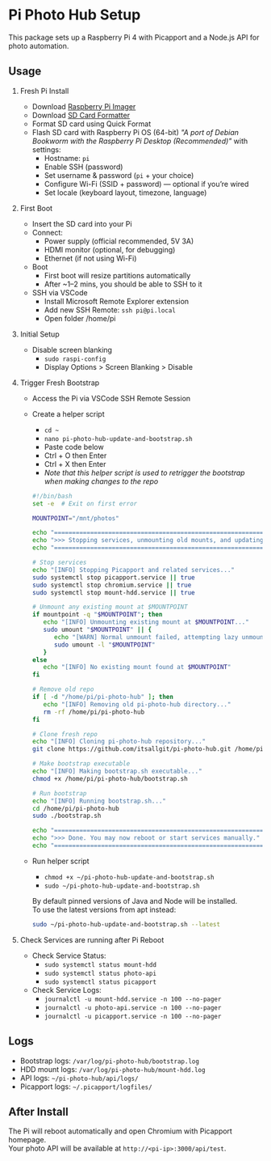 # Pi Photo Hub Setup

This package sets up a Raspberry Pi 4 with Picapport and a Node.js API for photo automation.

## Usage

1. Fresh Pi Install

   * Download [Raspberry Pi Imager](https://www.raspberrypi.com/software/)
   * Download [SD Card Formatter](https://www.sdcard.org/downloads/formatter/)
   * Format SD card using Quick Format
   * Flash SD card with Raspberry Pi OS (64-bit) *"A port of Debian Bookworm with the Raspberry Pi Desktop (Recommended)"* with settings:
      * Hostname: `pi`
      * Enable SSH (password)
      * Set username & password (`pi` + your choice)
      * Configure Wi-Fi (SSID + password) — optional if you’re wired
      * Set locale (keyboard layout, timezone, language)

1. First Boot

   * Insert the SD card into your Pi
   * Connect:
      * Power supply (official recommended, 5V 3A)
      * HDMI monitor (optional, for debugging)
      * Ethernet (if not using Wi-Fi)
    * Boot
      * First boot will resize partitions automatically
      * After ~1–2 mins, you should be able to SSH to it
   * SSH via VSCode
      * Install Microsoft Remote Explorer extension
      * Add new SSH Remote: `ssh pi@pi.local`
      * Open folder /home/pi

1. Initial Setup

   * Disable screen blanking
      * `sudo raspi-config`
      * Display Options > Screen Blanking > Disable

1. Trigger Fresh Bootstrap

   * Access the Pi via VSCode SSH Remote Session
   * Create a helper script
      * `cd ~`
      * `nano pi-photo-hub-update-and-bootstrap.sh`
      * Paste code below
      * Ctrl + O then Enter
      * Ctrl + X then Enter
      * *Note that this helper script is used to retrigger the bootstrap when making changes to the repo*
      ```bash
      #!/bin/bash
      set -e  # Exit on first error

      MOUNTPOINT="/mnt/photos"

      echo "============================================================"
      echo ">>> Stopping services, unmounting old mounts, and updating pi-photo-hub"
      echo "============================================================"

      # Stop services
      echo "[INFO] Stopping Picapport and related services..."
      sudo systemctl stop picapport.service || true
      sudo systemctl stop chromium.service || true
      sudo systemctl stop mount-hdd.service || true

      # Unmount any existing mount at $MOUNTPOINT
      if mountpoint -q "$MOUNTPOINT"; then
         echo "[INFO] Unmounting existing mount at $MOUNTPOINT..."
         sudo umount "$MOUNTPOINT" || {
            echo "[WARN] Normal unmount failed, attempting lazy unmount..."
            sudo umount -l "$MOUNTPOINT"
         }
      else
         echo "[INFO] No existing mount found at $MOUNTPOINT"
      fi

      # Remove old repo
      if [ -d "/home/pi/pi-photo-hub" ]; then
         echo "[INFO] Removing old pi-photo-hub directory..."
         rm -rf /home/pi/pi-photo-hub
      fi

      # Clone fresh repo
      echo "[INFO] Cloning pi-photo-hub repository..."
      git clone https://github.com/itsallgit/pi-photo-hub.git /home/pi/pi-photo-hub

      # Make bootstrap executable
      echo "[INFO] Making bootstrap.sh executable..."
      chmod +x /home/pi/pi-photo-hub/bootstrap.sh

      # Run bootstrap
      echo "[INFO] Running bootstrap.sh..."
      cd /home/pi/pi-photo-hub
      sudo ./bootstrap.sh

      echo "============================================================"
      echo ">>> Done. You may now reboot or start services manually."
      echo "============================================================"
      ```

   * Run helper script
      * `chmod +x ~/pi-photo-hub-update-and-bootstrap.sh`
      * `sudo ~/pi-photo-hub-update-and-bootstrap.sh`

      By default pinned versions of Java and Node will be installed.  
      To use the latest versions from apt instead:
      ```bash
      sudo ~/pi-photo-hub-update-and-bootstrap.sh --latest
      ```

1. Check Services are running after Pi Reboot

   * Check Service Status:
      * `sudo systemctl status mount-hdd`
      * `sudo systemctl status photo-api`
      * `sudo systemctl status picapport`
   * Check Service Logs:
      * `journalctl -u mount-hdd.service -n 100 --no-pager`
      * `journalctl -u photo-api.service -n 100 --no-pager`
      * `journalctl -u picapport.service -n 100 --no-pager`

## Logs

- Bootstrap logs: `/var/log/pi-photo-hub/bootstrap.log`
- HDD mount logs: `/var/log/pi-photo-hub/mount-hdd.log`
- API logs: `~/pi-photo-hub/api/logs/`
- Picapport logs: `~/.picapport/logfiles/`

## After Install

The Pi will reboot automatically and open Chromium with Picapport homepage.  
Your photo API will be available at `http://<pi-ip>:3000/api/test`.

